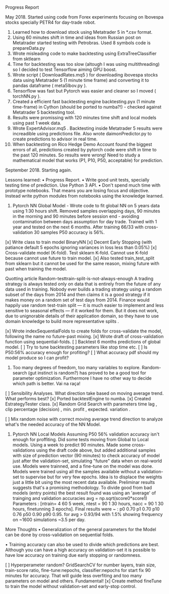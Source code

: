 
Progress Report

May 2018. Started using code from Forex experiments focusing on Ibovespa stocks specially PETR4 for day-trade robot.
1. Learned how to download stock using Metatrader 5 in *.csv format.
2. Using 60 minutes shift in time and ideas from Russian post on Metatrader started testing with Petrobras. Used 8 symbols code is prepareData.py 
3. Wrote misleading code to make backtesting using ExtraTreeClassifier from sktlearn 
4. Time for backtesting was too slow (altough I was using multithreading) so I decided to test Tensorflow aiming GPU boost.
5. Wrote script ( DownloadRates.mq5 ) for downloading ibovespa stocks data using Metatrader 5 (1 minute time frame) and converting it to pandas dataframe ( meta5Ibov.py ).
6. Tensorflow was fast but Pytorch was easier and cleaner so I moved ( torchNN.py ).
7. Created a efficient fast backtesting engine backtesting.pyx (1 minute time-frame) in Cython (should be ported to numba?!) - checked against Metatrader 5 backtesting tool.
8. Results were promissing with 120 minutes time shift and local models using past 1 week data.
9. Wrote ExpertAdvisor.mq5 . Backtesting inside Metatrader 5 results were increadible using predictions file. Also wrote daimonPredictor.py to create predictions to advisor in real time.
10. When backtesting on Rico Hedge Demo Account found the biggest errors of all, predictions created by pytorch code were shift in time to the past 120 minutes. So results were wrong! Need to study a mathematical model that works (P1, P10, P50, acceptable) for prediction.

September 2018. Starting again.

Lessons learned:
• Progress Report.
• Write good unit tests, specially testing time of prediction. Use Python 3 API.
• Don't spend much time with prototype notebooks. That means you are losing focus and objective. Instead write python modules from notebooks using the knowledge learned.

1. Pytorch NN Global Model - Wrote code to fit global NN on 5 years data using 1:30 hours shift. Removed samples overlapping days, 90 minutes in the morning and 90 minutes before session end - avoiding contamination between days assumption for day trade. Trained with 1 year and tested on the next 6 months. After training 66/33 with cross-validation 30 samples P50 accuracy is 56%.

[x] Write class to train model BinaryNN [x] Decent Early Stopping (with patiance default 5 epochs ignoring variances in loss less than 0.05%) [x] Cross-validate model (K-fold). Test sklearn K-fold. Cannot use K-fold because cannot use future to train model. [x] Also tested train_test_split from sklearn but it cannot be used for the same reason, mixing future with past when training the model.

Quotting article Random-testtrain-split-is-not-always-enough A trading strategy is always tested only on data that is entirely from the future of any data used in training. Nobody ever builds a trading strategy using a random subset of the days from 2014 and then claims it is a good strategy if it makes money on a random set of test days from 2014. Finance would happily use random test-train split — it is much easier to implement and less sensitive to seasonal effects — if it worked for them. But it does not work, due to unignorable details of their application domain, so they have to use domain knowledge to build more representative splits .


[x] Wrote indexSequentialFolds to create folds for cross-validate the model, following the name no future-past mixing. [x] Wrote draft of cross-validation function using sequential-folds. [ ] Backtest 6 months predictions of global model. [ ] Try to tune backtesting parameters like stop time etc. [ ] Is P50:56% accuracy enough for profiting? [ ] What accuracy pdf should my model produce so I can profit?
1. Too many degrees of freedom, too many variables to explore. Random-search (gut instinct is random?) has proved to be a good tool for parameter optimization. Furthermore I have no other way to decide which path is better. Vai na raça!

[ ] Sensibility Analyses. What direction take based on moving average trend. What performs best?
[x] Ported backtestEngine to numba.
[x] Created EstrategyTester class.
[x] Random Grid Search with parameters time lag , clip percentage (decision) , min. profit , expected. variation .

[ ] Mix random noise with correct moving average trend direction to analyze what's the needed accuracy of the NN Model.
1.  Pytorch NN Local Models Assuming P50 56% validation accuracy isn't enough for proffiting. Did some tests moving from Global to Local models. Using a week to predict 90 minutes. Made some cross-validations using the draft code above, but added additional samples with size of prediction vector (90 minutes) to check accuracy of model just after the validation-set, simulating "future" data when on real-world use. Models were trainned, and a fine-tune on the model was done. Models were trained using all the samples available without a validation-set to supervise but for very few epochs. Idea is to displace the weights just a little bit using the most recent data available. Preliminar results suggests that's a promising methodology. To divide good from bad models (entry points) the best result found was using an 'average' of trainging and validation accuracies avg = np.sqrt(score0*score1) Parameters : [ntrain= 4 60 5 week, ntest = 90 1 30 hours, nacc = 90 1 30 hours, finetunning 3 epochs]. Final results were ~ : p0 0.70 p1 0.70 p10 0.76 p50 0.90 p90 0.95. for avg > 0.93/94 with 1.5% showing frequency on ~1600 simulations ~3.5 per day.

More Thoughts
• 
Generalization of the general parameters for the Model can be done by cross-validation on sequential folds.

• 
Training accuracy can also be used to divide which predictions are best. Although you can have a high accuracy on validation-set it is possible to have low accuracy on training due early stopping or randomness.

[ ] Hyperperameter random? GridSearchCV for number layers, train size, train-score ratio, fine-tune:nepochs, classifier:nepochs for start fix 90 minutes for accuracy. That will guide less overfiting and too many parameters on model and others. Fundamental! [x] Create method fineTune to train the model without validation-set and early-stop control.